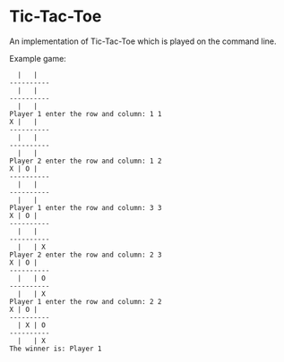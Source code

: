 # Tic-Tac-Toe
An implementation of Tic-Tac-Toe which is played on the command line.

Example game:

      |   |  
    ----------
      |   |  
    ----------
      |   |  
    Player 1 enter the row and column: 1 1
    X |   |  
    ----------
      |   |  
    ----------
      |   |  
    Player 2 enter the row and column: 1 2
    X | O |  
    ----------
      |   |  
    ----------
      |   |  
    Player 1 enter the row and column: 3 3
    X | O |  
    ----------
      |   |  
    ----------
      |   | X
    Player 2 enter the row and column: 2 3
    X | O |  
    ----------
      |   | O
    ----------
      |   | X
    Player 1 enter the row and column: 2 2
    X | O |  
    ----------
      | X | O
    ----------
      |   | X
    The winner is: Player 1
